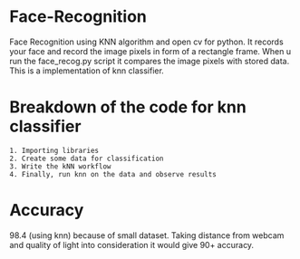 # Face-Recognition
Face Recognition using KNN algorithm and open cv for python. It records your face and record the image pixels in form of a rectangle frame. When u run the face_recog.py script it compares the image pixels with stored data. This is a implementation of knn classifier.
# Breakdown of the code for knn classifier
    1. Importing libraries
    2. Create some data for classification
    3. Write the kNN workflow
    4. Finally, run knn on the data and observe results
# Accuracy
   98.4 (using knn) because of small dataset. Taking distance from webcam and quality of light into consideration it would give 90+          accuracy.
